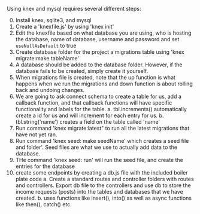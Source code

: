Using knex and mysql requires several different steps:
 
0. Install knex, sqlite3, and mysql
1. Create a 'knexfile.js' by using 'knex init'
2. Edit the knexfile based on what database you are using, 
who is hosting the database, name of database, username and password and set `useNullAsDefault` to true 
3. Create database folder for the project a migrations table using 'knex migrate:make tableName'
4. A database should be added to the database folder. However, if the database fails to be created, simply create it yourself.
5. When migrations file is created, note that the up function is what happens when we run the migrations and down function is 
about rolling back and undoing changes.
6. We are going to ask connect schema to create a table for us, add a callback function, and that callback functions will 
have specific functionality and labels for the table. 
  a. tbl.increments() automatically create a id for us and will increment for each entry for us. 
  b. tbl.string('name') creates a field on the table called 'name'
7. Run command 'knex migrate:latest" to run all the latest migrations that
have not yet ran.
8. Run command 'knex seed: make seedName' which creates a seed file and folder'. Seed files are what we use to actually add data 
to the database.
9. THe command 'knex seed: run' will run the seed file, and create the entries for the database
10. create some endpoints by creating a db.js file with the included boiler plate code
  a. Create a standard routes and controller folders with routes and controllers. Export db file to the controllers and use db to 
  store the income requests (posts) into the tables and databases that we have created. 
  b. uses functions like insert(), into() as well as async functions like then(), catch() etc.